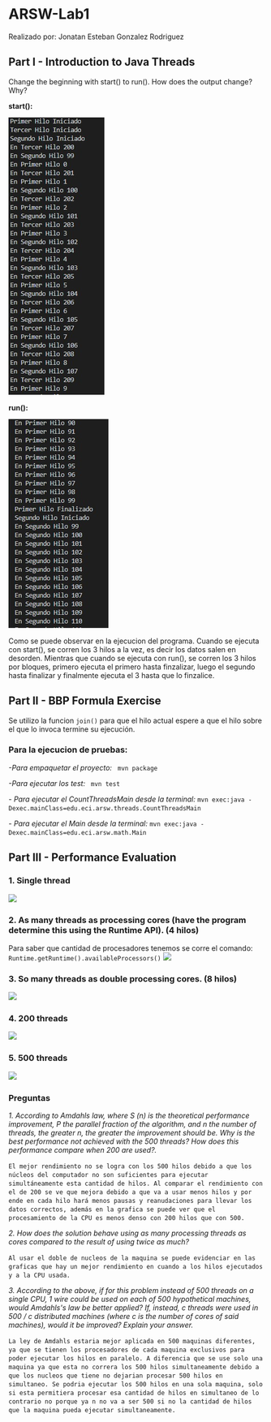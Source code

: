 # ARSW-Lab1 #

Realizado por: Jonatan Esteban Gonzalez Rodriguez

## Part I - Introduction to Java Threads ##
Change the beginning with start() to run(). How does the output change? Why?


**start():**


![](https://github.com/JonatanGonzalez09/ARSW-Lab1/blob/master/BBP_FORMULA/PARALLELISM-JAVA_THREADS_MAVEN-INTRODUCTION_BBP_FORMULA/resources/start.jpg)


**run():**


![](https://github.com/JonatanGonzalez09/ARSW-Lab1/blob/master/BBP_FORMULA/PARALLELISM-JAVA_THREADS_MAVEN-INTRODUCTION_BBP_FORMULA/resources/run.jpg)

Como se puede observar en la ejecucion del programa. Cuando se ejecuta con start(), se corren los 3 hilos a la vez, es decir los datos salen en desorden. Mientras que cuando se ejecuta con run(), se corren los 3 hilos por bloques, primero ejecuta el primero hasta finzalizar, luego el segundo hasta finalizar y finalmente ejecuta el 3 hasta que lo finzalice.

## Part II - BBP Formula Exercise ##
Se utilizo la funcion ```join()``` para que el hilo actual espere a que el hilo sobre el que lo invoca termine su ejecución.

### **Para la ejecucion de pruebas:** ###
 _-Para empaquetar el proyecto:_
 ``` mvn package```
 
 _-Para ejecutar los test:_
 ``` mvn test```
 
 _- Para ejecutar el CountThreadsMain desde la terminal:_
     ```mvn exec:java -Dexec.mainClass=edu.eci.arsw.threads.CountThreadsMain```
     
 _- Para ejecutar el Main desde la terminal:_
 ```mvn exec:java -Dexec.mainClass=edu.eci.arsw.math.Main```

## Part III - Performance Evaluation ## 
 ### 1. Single thread ###
 ![](https://github.com/JonatanGonzalez09/ARSW-Lab1/blob/master/BBP_FORMULA/PARALLELISM-JAVA_THREADS_MAVEN-INTRODUCTION_BBP_FORMULA/resources/unHilo.jpg)
 ### 2. As many threads as processing cores (have the program determine this using the Runtime API). (4 hilos) ###
 Para saber que cantidad de procesadores tenemos se corre el comando: ```Runtime.getRuntime().availableProcessors()```
 ![](https://github.com/JonatanGonzalez09/ARSW-Lab1/blob/master/BBP_FORMULA/PARALLELISM-JAVA_THREADS_MAVEN-INTRODUCTION_BBP_FORMULA/resources/cuatroHilos.jpg)
 ### 3. So many threads as double processing cores. (8 hilos) ###
 ![](https://github.com/JonatanGonzalez09/ARSW-Lab1/blob/master/BBP_FORMULA/PARALLELISM-JAVA_THREADS_MAVEN-INTRODUCTION_BBP_FORMULA/resources/ochoHilos.jpg)
 ### 4.  200 threads ###
 ![](https://github.com/JonatanGonzalez09/ARSW-Lab1/blob/master/BBP_FORMULA/PARALLELISM-JAVA_THREADS_MAVEN-INTRODUCTION_BBP_FORMULA/resources/200Hilos.jpg)
 ### 5.  500 threads ###
 ![](https://github.com/JonatanGonzalez09/ARSW-Lab1/blob/master/BBP_FORMULA/PARALLELISM-JAVA_THREADS_MAVEN-INTRODUCTION_BBP_FORMULA/resources/500Hilos.jpg)
 
 ### **Preguntas** ###
_1. According to Amdahls law, where S (n) is the theoretical performance improvement, P the parallel fraction of the algorithm, and n the number of threads, the greater n, the greater the improvement should be. Why is the best performance not achieved with the 500 threads? How does this performance compare when 200 are used?._

 ``` El mejor rendimiento no se logra con los 500 hilos debido a que los núcleos del computador no son suficientes para ejecutar simultáneamente esta cantidad de hilos. Al comparar el rendimiento con el de 200 se ve que mejora debido a que va a usar menos hilos y por ende en cada hilo hará menos pausas y reanudaciones para llevar los datos correctos, además en la grafica se puede ver que el procesamiento de la CPU es menos denso con 200 hilos que con 500. ```
 
 _2. How does the solution behave using as many processing threads as cores compared to the result of using twice as much?_
 
 ``` Al usar el doble de nucleos de la maquina se puede evidenciar en las graficas que hay un mejor rendimiento en cuando a los hilos ejecutados y a la CPU usada. ```
 
 _3. According to the above, if for this problem instead of 500 threads on a single CPU, 1 wire could be used on each of 500 hypothetical machines, would Amdahls's law be better applied? If, instead, c threads were used in 500 / c distributed machines (where c is the number of cores of said machines), would it be improved? Explain your answer._
 
 ``` La ley de Amdahls estaria mejor aplicada en 500 maquinas diferentes, ya que se tienen los procesadores de cada maquina exclusivos para poder ejecutar los hilos en paralelo. A diferencia que se use solo una maquina ya que esta no correra los 500 hilos simultaneamente debido a que los nucleos que tiene no dejarian procesar 500 hilos en simultaneo. Se podria ejecutar los 500 hilos en una sola maquina, solo si esta permitiera procesar esa cantidad de hilos en simultaneo de lo contrario no porque ya n no va a ser 500 si no la cantidad de hilos que la maquina pueda ejecutar simultaneamente. ```
